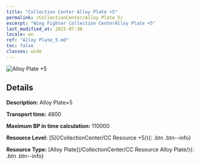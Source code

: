 ```yaml
---
title: "Collection Center Alloy Plate +5"
permalink: /CollectionCenter/Alloy Plate_5/
excerpt: "Wing Fighter Collection CenterAlloy Plate +5"
last_modified_at: 2023-07-30
locale: en
ref: "Alloy Plate_5.md"
toc: false
classes: wide
---
```



![Alloy Plate +5](/images/cc/CC_Alloy_Plate_5.png)

## Details

  **Description:** Alloy Plate×5

  **Transport time:** 4800

  **Maximum BP in time calculation:** 110000

  **Resource Level:** [5](/CollectionCenter/CC Resource +5/){: .btn .btn--info}

  **Resource Type:** [Alloy Plate](/CollectionCenter/CC Resource Alloy Plate/){: .btn .btn--info}

